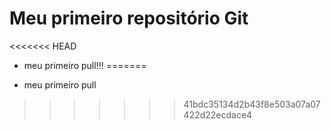 # Meu primeiro repositório Git

<<<<<<< HEAD
- meu primeiro pull!!! 
=======
* meu primeiro pull 
>>>>>>> 41bdc35134d2b43f8e503a07a07422d22ecdace4
